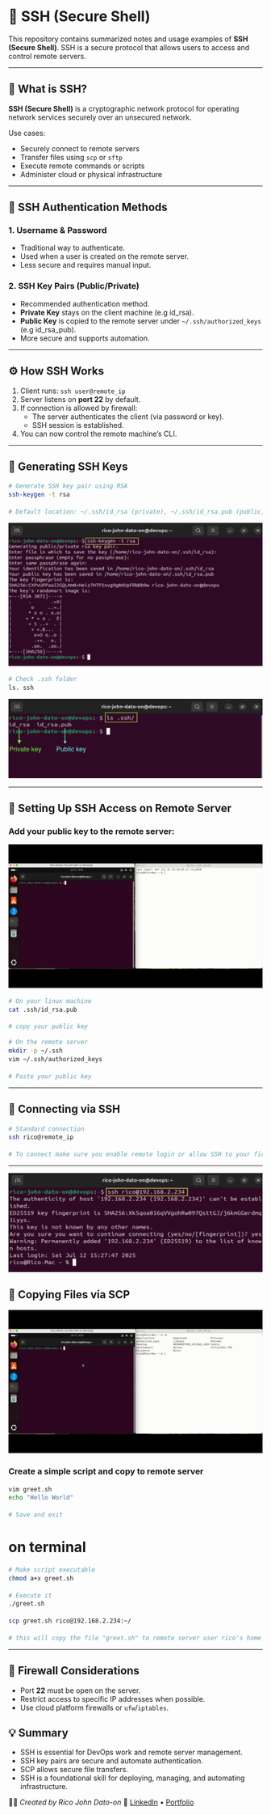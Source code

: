 # 🔐 SSH (Secure Shell)

This repository contains summarized notes and usage examples of **SSH (Secure Shell)**. SSH is a secure protocol that allows users to access and control remote servers.

---

## 📘 What is SSH?

**SSH (Secure Shell)** is a cryptographic network protocol for operating network services securely over an unsecured network.

Use cases:

- Securely connect to remote servers
- Transfer files using `scp` or `sftp`
- Execute remote commands or scripts
- Administer cloud or physical infrastructure

---

## 🔑 SSH Authentication Methods

### 1. **Username & Password**

- Traditional way to authenticate.
- Used when a user is created on the remote server.
- Less secure and requires manual input.

### 2. **SSH Key Pairs (Public/Private)**

- Recommended authentication method.
- **Private Key** stays on the client machine (e.g id_rsa).
- **Public Key** is copied to the remote server under `~/.ssh/authorized_keys` (e.g id_rsa_pub).
- More secure and supports automation.

---

## ⚙️ How SSH Works

1. Client runs: `ssh user@remote_ip`
2. Server listens on **port 22** by default.
3. If connection is allowed by firewall:
   - The server authenticates the client (via password or key).
   - SSH session is established.
4. You can now control the remote machine’s CLI.

---

## 🔐 Generating SSH Keys

```bash
# Generate SSH key pair using RSA
ssh-keygen -t rsa

# Default location: ~/.ssh/id_rsa (private), ~/.ssh/id_rsa.pub (public)
```

![SSH Image](Images/ssh.png)

```bash
# Check .ssh folder
ls. ssh
```

![SSH Image1](Images/ssh1.png)

---

## 📁 Setting Up SSH Access on Remote Server

### Add your public key to the remote server:

![Settingup](Images/settingup.gif)

```bash
# On your linux machine
cat .ssh/id_rsa.pub

# copy your public key
```

```bash
# On the remote server
mkdir -p ~/.ssh
vim ~/.ssh/authorized_keys

# Paste your public key
```

---

## 🔗 Connecting via SSH

```bash
# Standard connection
ssh rico@remote_ip

# To connect make sure you enable remote login or allow SSH to your fire wall
```

---

![connect](Images/connect.png)

## 📂 Copying Files via SCP

![scp](Images/scp.gif)

### Create a simple script and copy to remote server

```bash
vim greet.sh
echo "Hello World"

# Save and exit
```

# on terminal

```bash
# Make script executable
chmod a+x greet.sh

# Execute it
./greet.sh

scp greet.sh rico@192.168.2.234:~/

# this will copy the file "greet.sh" to remote server user rico's home directory
```

---

## 🧱 Firewall Considerations

- Port **22** must be open on the server.
- Restrict access to specific IP addresses when possible.
- Use cloud platform firewalls or `ufw`/`iptables`.

## 💡 Summary

- SSH is essential for DevOps work and remote server management.
- SSH key pairs are secure and automate authentication.
- SCP allows secure file transfers.
- SSH is a foundational skill for deploying, managing, and automating infrastructure.

🧑‍💻 _Created by Rico John Dato-on_
🔗 [LinkedIn](https://www.linkedin.com/in/rico-john-dato-on) • [Portfolio](https://ricodatoon.netlify.app)
